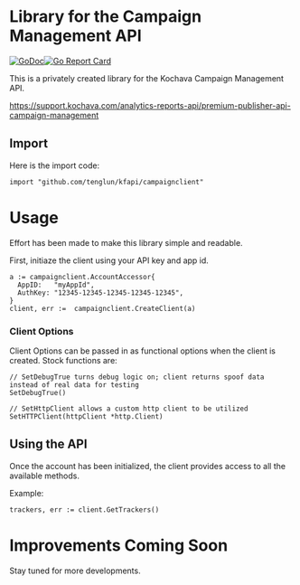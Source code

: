 # Library for the Campaign Management API

[![GoDoc](https://godoc.org/github.com/TengLun/kapiLib/campaignClient?status.svg)](https://godoc.org/github.com/TengLun/kapiLib/campaignClient)[![Go Report Card](https://goreportcard.com/badge/github.com/TengLun/kapiLib)](https://goreportcard.com/report/github.com/TengLun/kapiLib)


This is a privately created library for the Kochava Campaign Management API.


https://support.kochava.com/analytics-reports-api/premium-publisher-api-campaign-management

## Import

Here is the import code:

```golang
import "github.com/tenglun/kfapi/campaignclient"
```

# Usage

Effort has been made to make this library simple and readable.

First, initiaze the client using your API key and app id.

```golang
a := campaignclient.AccountAccessor{
  AppID:   "myAppId",
  AuthKey: "12345-12345-12345-12345-12345",
}
client, err := 	campaignclient.CreateClient(a)
```

### Client Options
Client Options can be passed in as functional options when the client is created. Stock functions are:
```golang
// SetDebugTrue turns debug logic on; client returns spoof data instead of real data for testing
SetDebugTrue()

// SetHttpClient allows a custom http client to be utilized
SetHTTPClient(httpClient *http.Client)

```

## Using the API

Once the account has been initialized, the client provides access to all the available methods.

Example:

```golang
trackers, err := client.GetTrackers()
```

# Improvements Coming Soon

Stay tuned for more developments.
